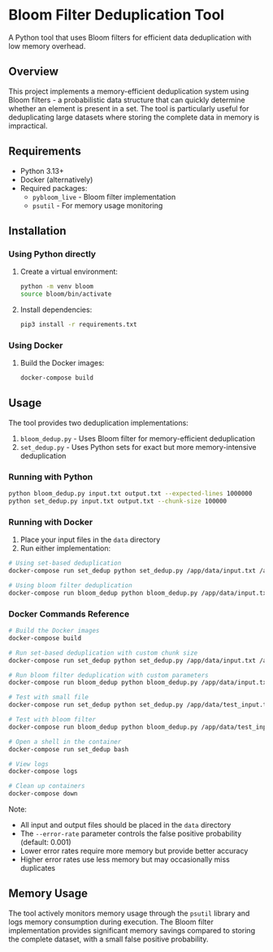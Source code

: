 # Bloom Filter Deduplication Tool

A Python tool that uses Bloom filters for efficient data deduplication with low memory overhead.

## Overview

This project implements a memory-efficient deduplication system using Bloom filters - a probabilistic data structure that can quickly determine whether an element is present in a set. The tool is particularly useful for deduplicating large datasets where storing the complete data in memory is impractical.

## Requirements

- Python 3.13+
- Docker (alternatively)
- Required packages:
  - `pybloom_live` - Bloom filter implementation
  - `psutil` - For memory usage monitoring

## Installation

### Using Python directly

1. Create a virtual environment:
   ```sh
   python -m venv bloom
   source bloom/bin/activate
   ```

2. Install dependencies:
   ```sh
   pip3 install -r requirements.txt 
   ```

### Using Docker

1. Build the Docker images:
   ```sh
   docker-compose build
   ```

## Usage

The tool provides two deduplication implementations:

1. `bloom_dedup.py` - Uses Bloom filter for memory-efficient deduplication
2. `set_dedup.py` - Uses Python sets for exact but more memory-intensive deduplication

### Running with Python

```sh
python bloom_dedup.py input.txt output.txt --expected-lines 1000000
python set_dedup.py input.txt output.txt --chunk-size 100000
```

### Running with Docker

1. Place your input files in the `data` directory
2. Run either implementation:

```sh
# Using set-based deduplication
docker-compose run set_dedup python set_dedup.py /app/data/input.txt /app/data/output.txt --chunk-size 100000

# Using bloom filter deduplication
docker-compose run bloom_dedup python bloom_dedup.py /app/data/input.txt /app/data/output.txt --expected-lines 5000000 --error-rate 0.01
```

### Docker Commands Reference

```sh
# Build the Docker images
docker-compose build

# Run set-based deduplication with custom chunk size
docker-compose run set_dedup python set_dedup.py /app/data/input.txt /app/data/output.txt --chunk-size 100000

# Run bloom filter deduplication with custom parameters
docker-compose run bloom_dedup python bloom_dedup.py /app/data/input.txt /app/data/output.txt --expected-lines 5000000 --error-rate 0.01

# Test with small file
docker-compose run set_dedup python set_dedup.py /app/data/test_input.txt /app/data/test_output.txt --chunk-size 1000

# Test with bloom filter
docker-compose run bloom_dedup python bloom_dedup.py /app/data/test_input.txt /app/data/test_output.txt --expected-lines 100 --error-rate 0.01

# Open a shell in the container
docker-compose run set_dedup bash

# View logs
docker-compose logs

# Clean up containers
docker-compose down
```

Note: 
- All input and output files should be placed in the `data` directory
- The `--error-rate` parameter controls the false positive probability (default: 0.001)
- Lower error rates require more memory but provide better accuracy
- Higher error rates use less memory but may occasionally miss duplicates

## Memory Usage

The tool actively monitors memory usage through the `psutil` library and logs memory consumption during execution. The Bloom filter implementation provides significant memory savings compared to storing the complete dataset, with a small false positive probability.

